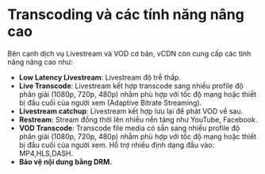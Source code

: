 # Transcoding và các tính năng nâng cao

Bên cạnh dịch vụ Livestream và VOD cơ bản, vCDN còn cung cấp các tính năng nâng cao như:

* **Low Latency Livestream**: Livestream độ trễ thấp.
* **Live Transcode**: Livestream kết hợp transcode sang nhiều profile độ phân giải (1080p, 720p, 480p) nhằm phù hợp với tốc độ mạng hoặc thiết bị đầu cuối của người xem (Adaptive Bitrate Streaming).
* **Livestream catchup**: Livestream kết hợp lưu lại để phát VOD về sau.
* **Restream**: Stream đồng thời lên nhiều nền tảng như YouTube, Facebook.
* **VOD Transcode**: Transcode file media có sẵn sang nhiều profile độ phân giải (1080p, 720p, 480p) nhằm phù hợp với tốc độ mạng hoặc thiết bị đầu cuối của người xem. Hỗ trợ nhiều định dạng đầu vào: MP4,HLS,DASH.
* **Bảo vệ nội dung bằng DRM.**
